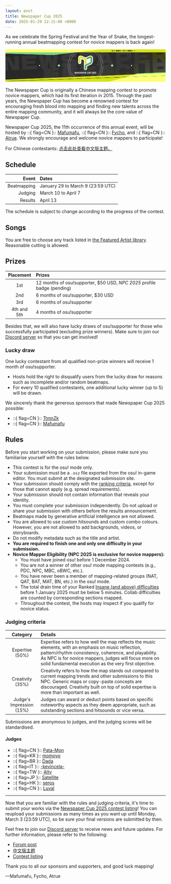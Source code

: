 ```yaml
---
layout: post
title: Newspaper Cup 2025
date: 2025-01-29 12:15:00 +0000
---
```


As we celebrate the Spring Festival and the Year of Snake, the longest-running annual beatmapping contest for novice mappers is back again!

![](/wiki/shared/news/2025-01-29-newspaper-cup-2025/banner.jpg)

The Newspaper Cup is originally a Chinese mapping contest to promote novice mappers, which had its first iteration in 2015. Through the past years, the Newspaper Cup has become a renowned contest for encouraging fresh blood into mapping and finding new talents across the entire mapping community, and it will always be the core value of Newspaper Cup.

Newspaper Cup 2025, the 11th occurrence of this annual event, will be hosted by ::{ flag=CN }:: [Mafumafu](https://osu.ppy.sh/users/3076909), ::{ flag=CN }:: [Fycho](https://osu.ppy.sh/users/1876867), and ::{ flag=CN }:: [Atrue](https://osu.ppy.sh/users/1758523). We strongly encourage and welcome novice mappers to participate!

For Chinese contestants: [点击此处查看中文版主题。](https://osu.ppy.sh/community/forums/topics/2030373)

## Schedule

| Event | Dates |
| --: | :-- |
| Beatmapping | January 29 to March 9 (23:59 UTC) |
| Judging | March 10 to April 7 |
| Results | April 13 |

The schedule is subject to change according to the progress of the contest.

## Songs

You are free to choose any track listed in [the Featured Artist library](https://osu.ppy.sh/beatmaps/artists). Reasonable cutting is allowed.

## Prizes

| Placement | Prizes |
| :-: | :-- |
| 1st | 12 months of osu!supporter, $50 USD, *NPC 2025* profile badge (pending) |
| 2nd | 6 months of osu!supporter, $30 USD |
| 3rd | 6 months of osu!supporter |
| 4th and 5th | 4 months of osu!supporter |

Besides that, we will also have lucky draws of osu!supporter for those who successfully participated (excluding prize winners). Make sure to join our [Discord server](https://discord.com/invite/fVgU9pA) so that you can get involved!

### Lucky draw

One lucky contestant from all qualified non-prize winners will receive 1 month of osu!supporter.

- Hosts hold the right to disqualify users from the lucky draw for reasons such as incomplete and/or random beatmaps.
- For every 10 qualified contestants, one additional lucky winner (up to 5) will be drawn.

We sincerely thank the generous sponsors that made Newspaper Cup 2025 possible:

- ::{ flag=CN }:: [TtmnZk](https://osu.ppy.sh/users/2495509)
- ::{ flag=CN }:: [Mafumafu](https://osu.ppy.sh/users/3076909)

## Rules

Before you start working on your submission, please make sure you familiarise yourself with the rules below.

- This contest is for the osu! mode only.
- Your submission must be a `.osz` file exported from the osu! in-game editor. You must submit at the designated submission site.
- Your submission should comply with the [ranking criteria](/wiki/Ranking_criteria), except for those that cannot apply (e.g. spread requirements).
- Your submission should not contain information that reveals your identity.
- You must complete your submission independently. Do not upload or share your submission with others before the results announcement.
- Beatmaps made by generative artificial intelligence are not allowed.
- You are allowed to use custom hitsounds and custom combo colours. However, you are not allowed to add backgrounds, videos, or storyboards.
- Do not modify metadata such as the title and artist.
- **You are required to finish one and only one difficulty in your submission.**
- **Novice Mapper Eligibility (NPC 2025 is exclusive for novice mappers):**
  - You must have joined osu! before 1 December 2024.
  - You are not a winner of other osu! mode mapping contests (e.g., PDC, NPC, MBC, oBWC, etc.).
  - You have never been a member of mapping-related groups (NAT, QAT, BAT, MAT, BN, etc.) in the osu! mode.
  - The total drain time of your Ranked [Insane (and above) difficulties](/wiki/Beatmap/Difficulty) before 1 January 2025 must be below 5 minutes. Collab difficulties are counted by corresponding sections mapped.
  - Throughout the contest, the hosts may inspect if you qualify for novice status.

### Judging criteria

| Category | Details |
| :-: | :-- |
| Expertise (50%) | Expertise refers to how well the map reflects the music elements, with an emphasis on music reflection, pattern/rhythm consistency, coherence, and playability. As NPC is for novice mappers, judges will focus more on solid fundamental execution as the very first objective. |
| Creativity (35%) | Creativity refers to how the map stands out compared to current mapping trends and other submissions to this NPC. Generic maps or copy-paste concepts are discouraged. Creativity built on top of solid expertise is more than important as well. |
| Judge's Impression (15%) | Judges can award or deduct points based on specific noteworthy aspects as they deem appropriate, such as outstanding sections and hitsounds or vice versa. |

Submissions are anonymous to judges, and the judging scores will be standardised.

#### Judges

- ::{ flag=CN }:: [Pata-Mon](https://osu.ppy.sh/users/6149313)
- ::{ flag=KR }:: [momoyo](https://osu.ppy.sh/users/12469536)
- ::{ flag=BR }:: [Dada](https://osu.ppy.sh/users/9119507)
- ::{ flag=IT }:: [-kevincela-](https://osu.ppy.sh/users/266596)
- ::{ flag=TW }:: [Alty](https://osu.ppy.sh/users/16407988)
- ::{ flag=JP }:: [Satellite](https://osu.ppy.sh/users/1661227)
- ::{ flag=HK }:: [seros](https://osu.ppy.sh/users/10562853)
- ::{ flag=CN }:: [Luval](https://osu.ppy.sh/users/22414293)

---

Now that you are familiar with the rules and judging criteria, it's time to submit your works via the [Newspaper Cup 2025 contest listing](https://osu.ppy.sh/community/contests/236)! You can reupload your submissions as many times as you want up until Monday, March 3 (23:59 UTC), so be sure your final versions are submitted by then.

Feel free to join our [Discord server](https://discord.com/invite/fVgU9pA) to receive news and future updates. For further information, please refer to the following:

- [Forum post](https://osu.ppy.sh/community/forums/topics/2030364)
- [中文版主题](https://osu.ppy.sh/community/forums/topics/2030373)
- [Contest listing](https://osu.ppy.sh/community/contests/236)

Thank you to all our sponsors and supporters, and good luck mapping!

—Mafumafu, Fycho, Atrue
